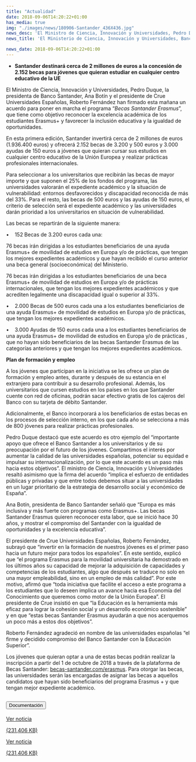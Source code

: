 ```yaml
---
title: "Actualidad"
date: 2018-09-06T14:20:22+01:00
has_media: true
img: "./images/news/180906-Santander_436X436.jpg"
news_desc: 'El Ministro de Ciencia, Innovación y Universidades, Pedro Duque, la presidenta de Banco Santander, Ana Botín y el presidente de Crue Universidades Españolas, Roberto Fernández han firmado esta mañana un acuerdo para poner en marcha el programa “Becas Santander Erasmus”, que tiene como objetivo reconocer la excelencia académica de los estudiantes Erasmus+ y favorecer la inclusión educativa y la igualdad de oportunidades.<b>Este contenido incluye:</b> <i class="fal fa-file-</a><i class="fas fa-external-link-alt"></i> </a><i class="fas fa-external-link-alt"></i>_icon"></i>'
news_title: 'El Ministerio de Ciencia, Innovación y Universidades, Banco Santander y Crue Universidades Españolas ponen en marcha el programa “Becas Santander Erasmus”'

news_date: 2018-09-06T14:20:22+01:00
---
```

<ul>
<li><b>Santander destinar&aacute; cerca de 2 millones de euros a la concesi&oacute;n de 2.152 becas para j&oacute;venes que quieran estudiar en cualquier centro educativo de la UE</b></li>
</ul>
<p>El Ministro de Ciencia, Innovaci&oacute;n y Universidades, Pedro Duque, la presidenta de Banco Santander, Ana Bot&iacute;n y el presidente de Crue Universidades Espa&ntilde;olas, Roberto Fern&aacute;ndez han firmado esta ma&ntilde;ana un acuerdo para poner en marcha el programa &ldquo;<em>Becas Santander Erasmus</em>&rdquo;, que tiene como objetivo reconocer la excelencia acad&eacute;mica de los estudiantes Erasmus+ y favorecer la inclusi&oacute;n educativa y la igualdad de oportunidades.</p>
<p>En esta primera edici&oacute;n, Santander invertir&aacute; cerca de 2 millones de euros (1.936.400 euros) y ofrecer&aacute; 2.152 becas de 3.200 y 500 euros y 3.000 ayudas de 150 euros a j&oacute;venes que quieran cursar sus estudios en cualquier centro educativo de la Uni&oacute;n Europea y realizar pr&aacute;cticas profesionales internacionales.</p>
<p>Para seleccionar a los universitarios que recibir&aacute;n las becas de mayor importe y que suponen el 25% de los fondos del programa, las universidades valorar&aacute;n el expediente acad&eacute;mico y la situaci&oacute;n de vulnerabilidad: entornos desfavorecidos y discapacidad reconocida de m&aacute;s del 33%. Para el resto, las becas de 500 euros y las ayudas de 150 euros, el criterio de selecci&oacute;n ser&aacute; el expediente acad&eacute;mico y las universidades dar&aacute;n prioridad a los universitarios en situaci&oacute;n de vulnerabilidad.</p>
<p>Las becas se repartir&aacute;n de la siguiente manera:</p>
<p>&bull;&nbsp;&nbsp;&nbsp; 152 Becas de 3.200 euros cada una:</p>
<p>76 becas ir&aacute;n dirigidas a los estudiantes beneficiarios de una ayuda Erasmus+ de movilidad de estudios en Europa y/o de pr&aacute;cticas, que tengan los mejores expedientes acad&eacute;micos y que hayan recibido el curso anterior una beca general (socioecon&oacute;mica) del Ministerio.</p>
<p>76 becas ir&aacute;n dirigidas a los estudiantes beneficiarios de una beca Erasmus+ de movilidad de estudios en Europa y/o de pr&aacute;cticas internacionales, que tengan los mejores expedientes acad&eacute;micos y que acrediten legalmente una discapacidad igual o superior al 33%.</p>
<p>&bull;&nbsp;&nbsp;&nbsp; 2.000 Becas de 500 euros cada una a los estudiantes beneficiarios de una ayuda Erasmus+ de movilidad de estudios en Europa y/o de pr&aacute;cticas, que tengan los mejores expedientes acad&eacute;micos.</p>
<p>&bull;&nbsp;&nbsp;&nbsp; 3.000 Ayudas de 150 euros cada una a los estudiantes beneficiarios de una ayuda Erasmus+ de movilidad de estudios en Europa y/o de pr&aacute;cticas , que no hayan sido beneficiarios de las becas Santander Erasmus de las categor&iacute;as anteriores y que tengan los mejores expedientes acad&eacute;micos.</p>
<p><b>Plan de formaci&oacute;n y empleo</b></p>
<p>A los j&oacute;venes que participan en la iniciativa se les ofrece un plan de formaci&oacute;n y empleo antes, durante y despu&eacute;s de su estancia en el extranjero para contribuir a su desarrollo profesional. Adem&aacute;s, los universitarios que cursen estudios en los pa&iacute;ses en los que Santander cuente con red de oficinas, podr&aacute;n sacar efectivo gratis de los cajeros del Banco con su tarjeta de d&eacute;bito Santander.</p>
<p>Adicionalmente, el Banco incorporar&aacute; a los beneficiarios de estas becas en los procesos de selecci&oacute;n interno, en los que cada a&ntilde;o se selecciona a m&aacute;s de 800 j&oacute;venes para realizar pr&aacute;cticas profesionales.</p>
<p>Pedro Duque destac&oacute; que este acuerdo es otro ejemplo del &ldquo;importante apoyo que ofrece el Banco Santander a los universitarios y de su preocupaci&oacute;n por el futuro de los j&oacute;venes. Compartimos el inter&eacute;s por aumentar la calidad de las universidades espa&ntilde;olas, potenciar su equidad e impulsar su internacionalizaci&oacute;n, por lo que este acuerdo es un paso m&aacute;s hacia estos objetivos&rdquo;. El ministro de Ciencia, Innovaci&oacute;n y Universidades resalt&oacute; asimismo que la firma del acuerdo &ldquo;implica el esfuerzo de entidades p&uacute;blicas y privadas y que entre todos debemos situar a las universidades en un lugar prioritario de la estrategia de desarrollo social y econ&oacute;mico de Espa&ntilde;a&rdquo;.</p>
<p>Ana Bot&iacute;n, presidenta de Banco Santander se&ntilde;al&oacute; que &ldquo;Europa es m&aacute;s inclusiva y m&aacute;s fuerte con programas como Erasmus+. Las becas Santander Erasmus quieren reconocer esta labor, que se inici&oacute; hace 30 a&ntilde;os, y mostrar el compromiso del Santander con la igualdad de oportunidades y la excelencia educativa&rdquo;.</p>
<p>El presidente de Crue Universidades Espa&ntilde;olas, Roberto Fern&aacute;ndez, subray&oacute; que &ldquo;invertir en la formaci&oacute;n de nuestros j&oacute;venes es el primer paso hacia un futuro mejor para todos los espa&ntilde;oles&rdquo;. En este sentido, explic&oacute; que &ldquo;el programa Erasmus para la movilidad universitaria ha demostrado en los &uacute;ltimos a&ntilde;os su capacidad de mejorar la adquisici&oacute;n de capacidades y competencias de los estudiantes, algo que despu&eacute;s se traduce no solo en una mayor empleabilidad, sino en un empleo de m&aacute;s calidad&rdquo;. Por este motivo, afirm&oacute; que &ldquo;toda iniciativa que facilite el acceso a este programa a los estudiantes que lo deseen implica un avance hacia esa Econom&iacute;a del Conocimiento que queremos como motor de la Uni&oacute;n Europea&rdquo;. El presidente de Crue insisti&oacute; en que &ldquo;la Educaci&oacute;n es la herramienta m&aacute;s eficaz para lograr la cohesi&oacute;n social y un desarrollo econ&oacute;mico sostenible&rdquo; y en que &ldquo;estas becas Santander Erasmus ayudar&aacute;n a que nos acerquemos un poco m&aacute;s a estos dos objetivos&rdquo;.</p>
<p>Roberto Fern&aacute;ndez agradeci&oacute; en nombre de las universidades espa&ntilde;olas &ldquo;el firme y decidido compromiso del Banco Santander con la Educaci&oacute;n Superior&rdquo;.</p>
<p>Los j&oacute;venes que quieran optar a una de estas becas podr&aacute;n realizar la inscripci&oacute;n a partir del 1 de octubre de 2018 a trav&eacute;s de la plataforma de Becas Santander:<span>&nbsp;</span><a href="http://becas-santander.com/erasmus" target="_blank" rel="noopener"><u>becas-santander.com/erasmus</u></a>. Para otorgar las becas, las universidades ser&aacute;n las encargadas de asignar las becas a aquellos candidatos que hayan sido beneficiarios del programa Erasmus + y que tengan mejor expediente acad&eacute;mico.</p>
<section>
    <article>
        <div class="container">
            <div class="row my-45 justify-content-md-center">
                <div class="col-md-10 content_collapse">
                    <div class="accordion accordion_alt" id="accordeonAlt">
                        <div class="accordion-item">
                            <h2 class="accordion-header" id="accordionAltHeading2">
                                <button class="accordion-button expanded" type="button" data-bs-toggle="collapse" data-bs-target="#accordionAlt2" aria-expanded="false" aria-controls="accordionAlt2">
                                    <span class="icon"><i class="fas fa-file-pdf"></i></span>Documentación
                                </button>
                            </h2>
                            <div id="accordionAlt2" class="accordion-collapse collapse show" aria-labelledby="accordionAltHeading2">
                                <div class="accordion-body">
                                    <div id="section_link">
                                        <div class="container-fluid sp">
                                            <div class="row w-100">
                                                <div class="col-lg-12 cards_download_cnt">
                                                    <div class="row jcc_mobile">
                                                        <div class="download_card">
                                                            <a class="card flex-column" href="{{<siteurl>}}documentos/PDF/news/180906-NP-SantanderCRUE.pdf" target="_blank">
                                                                <div class="card-header">
                                                                    <i class="fal fa-download"></i>
                                                                </div>
                                                                <div class="card-body">
                                                                    <p class="text_body">Ver noticia</p>
                                                                    <p class="text_file">
                                                                        <i class="fal fa-file-pdf pdf_icon"></i> (231,406 KB)
                                                                    </p>
                                                                </div>
                                                            </a>
                                                        </div>
                                                    </div>
                                                </div>
                                                <!-- MOBILE VERSION WITH SLIDER -->
                                                <div class="col-12" id="section_box_download_card_slider">
                                                    <div class="swiper" id="slider_download_archive">
                                                        <div class="swiper-wrapper">
                                                        <div class="swiper-slide">
                                                            <div class="download_card">
                                                                <a class="card" href="{{<siteurl>}}documentos/PDF/news/180906-NP-SantanderCRUE.pdf" target="_blank">
                                                                    <div class="card-header">
                                                                        <i class="fal fa-download"></i>
                                                                    </div>
                                                                    <div class="card-body">
                                                                        <p class="text_body">Ver noticia</p>
                                                                        <p class="text_file">
                                                                            <i class="fal fa-file-pdf pdf_icon"></i>(231,406 KB)
                                                                        </p>
                                                                    </div>
                                                                </a>
                                                            </div>
                                                        </div>
                                                        </div>
                                                        <div class="swiper-pagination"></div>
                                                    </div>
                                                </div>
                                            </div>
                                        </div>
                                    </div>
                                </div>
                            </div>
                        </div>
                    </div>
                </div>
            </div>
        </div>
    </article> 
</section>